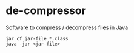 # de-compressor
Software to compress / decompress files in Java

```
jar cf jar-file *.class
java -jar <jar-file>
```
